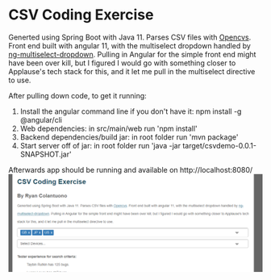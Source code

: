 # CSV Coding Exercise
Generted using Spring Boot with Java 11. Parses CSV files with [Opencvs](http://opencsv.sourceforge.net/). Front end built with angular 11, with the multiselect dropdown handled by [ng-multiselect-dropdown](https://github.com/nileshpatel17/ng-multiselect-dropdown). Pulling in Angular for the simple front end might have been over kill, but I figured I would go with something closer to Applause's tech stack for this, and it let me pull in the multiselect directive to use.

After pulling down code, to get it running:
1) Install the angular command line if you don't have it: npm install -g @angular/cli
2) Web dependencies: in src/main/web run 'npm install'
3) Backend dependencies/build jar: in root folder run 'mvn package'
4) Start server off of jar: in root folder run 'java -jar target/csvdemo-0.0.1-SNAPSHOT.jar'

Afterwards app should be running and available on http://localhost:8080/
![localhost screenshot](screenshot.png)
